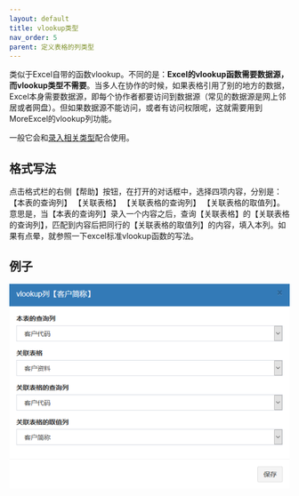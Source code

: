 ```yaml
---
layout: default
title: vlookup类型
nav_order: 5
parent: 定义表格的列类型
---
```


类似于Excel自带的函数vlookup。不同的是：**Excel的vlookup函数需要数据源，而vlookup类型不需要**。当多人在协作的时候，如果表格引用了别的地方的数据，Excel本身需要数据源，即每个协作者都要访问到数据源（常见的数据源是网上邻居或者网盘）。但如果数据源不能访问，或者有访问权限呢，这就需要用到MoreExcel的vlookup列功能。

一般它会和[录入相关类型](group_table_col_autocomplete)配合使用。

## 格式写法

点击格式栏的右侧【帮助】按钮，在打开的对话框中，选择四项内容，分别是：【本表的查询列】 【关联表格】 【关联表格的查询列】 【关联表格的取值列】。意思是，当【本表的查询列】录入一个内容之后，查询【关联表格】的【关联表格的查询列】，匹配到内容后把同行的【关联表格的取值列】的内容，填入本列。如果有点晕，就参照一下excel标准vlookup函数的写法。

## 例子

![image](images/image024.png)
